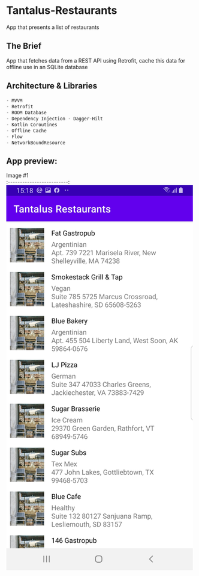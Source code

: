 # Tantalus-Restaurants
App that presents a list of restaurants

## The Brief

App that fetches data from a REST API using Retrofit, cache this data for offline use in an SQLite database 


## Architecture & Libraries
    - MVVM
    - Retrofit
    - ROOM Database
    - Dependency Injection - Dagger-Hilt
    - Kotlin Coroutines
    - Offline Cache
    - Flow
    - NetworkBoundResource

## App preview:




Image #1            
:-------------------------:
<img src="images/Tantalus_Restaurants_1.jpg">   

